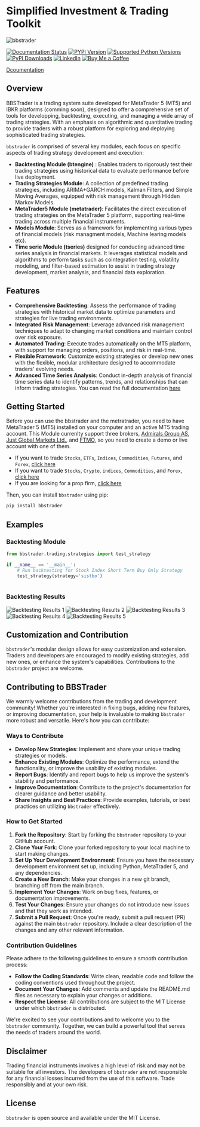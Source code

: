 # Simplified Investment & Trading Toolkit
![bbstrader](https://github.com/bbalouki/bbstrader/blob/main/assets/bbstrader_logo.png?raw=true)

[![Documentation Status](https://readthedocs.org/projects/bbstrader/badge/?version=latest)](https://bbstrader.readthedocs.io/en/latest/?badge=latest)
[![PYPI Version](https://img.shields.io/pypi/v/bbstrader)](https://pypi.org/project/bbstrader/)
[![Supported Python Versions](https://img.shields.io/pypi/pyversions/bbstrader)](https://pypi.org/project/bbstrader/)
[![PyPI Downloads](https://static.pepy.tech/badge/bbstrader)](https://pepy.tech/projects/bbstrader)
[![LinkedIn](https://img.shields.io/badge/LinkedIn-grey?logo=Linkedin&logoColor=white)](https://www.linkedin.com/in/bertin-balouki-simyeli-15b17a1a6/)
[![Buy Me a Coffee](https://img.shields.io/badge/Buy_Me_a_Coffee-grey?logo=buymeacoffee)](https://www.buymeacoffee.com/bbalouki)

[Dcoumentation](https://bbstrader.readthedocs.io/en/latest/index.html)

## Overview

BBSTrader is a trading system suite developed for MetaTrader 5 (MT5) and IBKR platforms (comming soon), designed to offer a comprehensive set of tools for developping, backtesting, executing, and managing a wide array of trading strategies. With an emphasis on algorithmic and quantitative trading to provide traders with a robust platform for exploring and deploying sophisticated trading strategies.

`bbstrader` is comprised of several key modules, each focus on specific aspects of trading strategy development and execution:

- **Backtesting Module (btengine)** : Enables traders to rigorously test their trading strategies using historical data to evaluate performance before live deployment.
- **Trading Strategies Module**: A collection of predefined trading strategies, including ARIMA+GARCH models, Kalman Filters, and Simple Moving Averages, equipped with risk management through Hidden Markov Models.
- **MetaTrader5 Module (metatrader)**: Facilitates the direct execution of trading strategies on the MetaTrader 5 platform, supporting real-time trading across multiple financial instruments.
- **Models Module**: Serves as a framework for implementing various types of financial models (risk managment models, Machine learing models etc).
- **Time serie Module (tseries)** designed for conducting advanced time series analysis in financial markets. 
It leverages statistical models and algorithms to perform tasks such as cointegration testing, volatility modeling, and filter-based estimation to assist in trading strategy development, market analysis, and financial data exploration.

## Features

- **Comprehensive Backtesting**: Assess the performance of trading strategies with historical market data to optimize parameters and strategies for live trading environments.
- **Integrated Risk Management**: Leverage advanced risk management techniques to adapt to changing market conditions and maintain control over risk exposure.
- **Automated Trading**: Execute trades automatically on the MT5 platform, with support for managing orders, positions, and risk in real-time.
- **Flexible Framework**: Customize existing strategies or develop new ones with the flexible, modular architecture designed to accommodate traders' evolving needs.
- **Advanced Time Series Analysis**: Conduct in-depth analysis of financial time series data to identify patterns, trends, and relationships that can inform trading strategies.
You can read the full documentation [here](https://bbstrader.readthedocs.io/en/latest/index.html)

## Getting Started

Before you can use the bbstrader and the metratrader, you need to have MetaTrader 5 (MT5) installed on your computer and an active MT5 trading account. 
This Module currenlty support three brokers, [Admirals Group AS](https://cabinet.a-partnership.com/visit/?bta=35537&brand=admiralmarkets), [Just Global Markets Ltd.](https://one.justmarkets.link/a/tufvj0xugm/registration/trader), and [FTMO](https://trader.ftmo.com/?affiliates=JGmeuQqepAZLMcdOEQRp), so you need to create a demo or live account with one of them.
* If you want to trade `Stocks`, `ETFs`, `Indices`, `Commodities`, `Futures`, and `Forex`, [click here](https://cabinet.a-partnership.com/visit/?bta=35537&brand=admiralmarkets)
* If you want to trade `Stocks`, `Crypto`, `indices`, `Commodities`, and `Forex`, [click here](https://one.justmarkets.link/a/tufvj0xugm/registration/trader)
* If you are looking for a prop firm, [click here](https://trader.ftmo.com/?affiliates=JGmeuQqepAZLMcdOEQRp)

Then, you can install `bbstrader` using pip:
```bash
pip install bbstrader
```

## Examples
### Backtesting Module
```python
from bbstrader.trading.strategies import test_strategy

if __name__ == '__main__':
    # Run backtesting for Stock Index Short Term Buy Only Strategy
    test_strategy(strategy='sistbo')
    
```
### Backtesting Results
![Backtesting Results 1](https://github.com/bbalouki/bbstrader/blob/main/assets/bbs_.png?raw=true)
![Backtesting Results 2](https://github.com/bbalouki/bbstrader/blob/main/assets/qs_metrics_1.png?raw=true)
![Backtesting Results 3](https://github.com/bbalouki/bbstrader/blob/main/assets/qs_metrics_2.png?raw=true)
![Backtesting Results 4](https://github.com/bbalouki/bbstrader/blob/main/assets/qs_plots_1_.png?raw=true)
![Backtesting Results 5](https://github.com/bbalouki/bbstrader/blob/main/assets/qs_plots_2_.png?raw=true)

## Customization and Contribution

`bbstrader`'s modular design allows for easy customization and extension. Traders and developers are encouraged to modify existing strategies, add new ones, or enhance the system's capabilities. Contributions to the `bbstrader` project are welcome.

## Contributing to BBSTrader

We warmly welcome contributions from the trading and development community! Whether you're interested in fixing bugs, adding new features, or improving documentation, your help is invaluable to making `bbstrader` more robust and versatile. Here's how you can contribute:

### Ways to Contribute

- **Develop New Strategies**: Implement and share your unique trading strategies or models.
- **Enhance Existing Modules**: Optimize the performance, extend the functionality, or improve the usability of existing modules.
- **Report Bugs**: Identify and report bugs to help us improve the system's stability and performance.
- **Improve Documentation**: Contribute to the project's documentation for clearer guidance and better usability.
- **Share Insights and Best Practices**: Provide examples, tutorials, or best practices on utilizing `bbstrader` effectively.

### How to Get Started

1. **Fork the Repository**: Start by forking the `bbstrader` repository to your GitHub account.
2. **Clone Your Fork**: Clone your forked repository to your local machine to start making changes.
3. **Set Up Your Development Environment**: Ensure you have the necessary development environment set up, including Python, MetaTrader 5, and any dependencies.
4. **Create a New Branch**: Make your changes in a new git branch, branching off from the main branch.
5. **Implement Your Changes**: Work on bug fixes, features, or documentation improvements.
6. **Test Your Changes**: Ensure your changes do not introduce new issues and that they work as intended.
7. **Submit a Pull Request**: Once you're ready, submit a pull request (PR) against the main `bbstrader` repository. Include a clear description of the changes and any other relevant information.

### Contribution Guidelines

Please adhere to the following guidelines to ensure a smooth contribution process:

- **Follow the Coding Standards**: Write clean, readable code and follow the coding conventions used throughout the project.
- **Document Your Changes**: Add comments and update the README.md files as necessary to explain your changes or additions.
- **Respect the License**: All contributions are subject to the MIT License under which `bbstrader` is distributed.

We're excited to see your contributions and to welcome you to the `bbstrader` community. Together, we can build a powerful tool that serves the needs of traders around the world.


## Disclaimer

Trading financial instruments involves a high level of risk and may not be suitable for all investors. The developers of `bbstrader` are not responsible for any financial losses incurred from the use of this software. Trade responsibly and at your own risk.

## License
`bbstrader` is open source and available under the MIT License.
